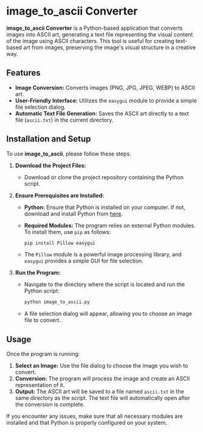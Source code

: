 # image_to_ascii Converter

**image_to_ascii Converter** is a Python-based application that converts images into ASCII art, generating a text file representing the visual content of the image using ASCII characters. This tool is useful for creating text-based art from images, preserving the image's visual structure in a creative way.

## Features

- **Image Conversion:** Converts images (PNG, JPG, JPEG, WEBP) to ASCII art.
- **User-Friendly Interface:** Utilizes the `easygui` module to provide a simple file selection dialog.
- **Automatic Text File Generation:** Saves the ASCII art directly to a text file (`ascii.txt`) in the current directory.

## Installation and Setup

To use **image_to_ascii**, please follow these steps:

1. **Download the Project Files:**
   - Download or clone the project repository containing the Python script.

2. **Ensure Prerequisites are Installed:**
   - **Python:** Ensure that Python is installed on your computer. If not, download and install Python from [here](https://www.python.org/downloads/).
   - **Required Modules:** The program relies on external Python modules. To install them, use `pip` as follows:

     ```bash
     pip install Pillow easygui
     ```

   - The `Pillow` module is a powerful image processing library, and `easygui` provides a simple GUI for file selection.

3. **Run the Program:**
   - Navigate to the directory where the script is located and run the Python script:

     ```bash
     python image_to_ascii.py
     ```

   - A file selection dialog will appear, allowing you to choose an image file to convert.

## Usage

Once the program is running:

1. **Select an Image:** Use the file dialog to choose the image you wish to convert.
2. **Conversion:** The program will process the image and create an ASCII representation of it.
3. **Output:** The ASCII art will be saved to a file named `ascii.txt` in the same directory as the script. The text file will automatically open after the conversion is complete.

If you encounter any issues, make sure that all necessary modules are installed and that Python is properly configured on your system.
